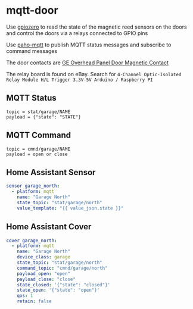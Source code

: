 # mqtt-door

Use [gpiozero](https://gpiozero.readthedocs.io/en/stable/) to read the state of the magnetic reed sensors on the doors and control the doors via a relays connected to GPIO pins

Use [paho-mqtt](https://pypi.org/project/paho-mqtt/) to publish MQTT status messages and subscribe to command messages

The door contacts are [GE Overhead Panel Door Magnetic Contact](https://www.aartech.ca/2315AL-ge-overhead-panel-door-contact.html)

The relay board is found on eBay. Search for ```4-Channel Optic-Isolated Relay Module H/L Trigger 3.3V-5V Arduino / Raspberry PI```

## MQTT Status
```
topic = stat/garage/NAME
payload = {"state": "STATE"}
```
## MQTT Command
```
topic = cmnd/garage/NAME 
payload = open or close
```

## Home Assistant Sensor
```yaml
sensor garage_north:
  - platform: mqtt
    name: "Garage North"
    state_topic: "stat/garage/north"
    value_template: "{{ value_json.state }}"
```

## Home Assistant Cover
```yaml
cover garage_north:
  - platform: mqtt
    name: "Garage North"
    device_class: garage
    state_topic: "stat/garage/north"
    command_topic: "cmnd/garage/north"
    payload_open: "open"
    payload_close: "close"
    state_closed: '{"state": "closed"}'
    state_open: '{"state": "open"}'
    qos: 1
    retain: false
```